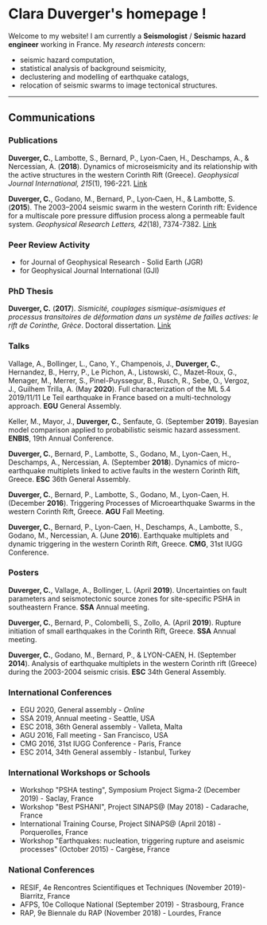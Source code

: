 # Clara Duverger's homepage !

Welcome to my website! I am currently a **Seismologist** / **Seismic hazard engineer** working in France.
My *research interests* concern:

- seismic hazard computation,
- statistical analysis of background seismicity,
- declustering and modelling of earthquake catalogs,
- relocation of seismic swarms to image tectonical structures.

---

## Communications

### Publications

**Duverger, C.**, Lambotte, S., Bernard, P., Lyon-Caen, H., Deschamps, A., & Nercessian, A. (**2018**). Dynamics of microseismicity and its relationship with the active structures in the western Corinth Rift (Greece). *Geophysical Journal International, 215*(1), 196-221. [Link](https://academic.oup.com/gji/article-abstract/215/1/196/5046732)

**Duverger, C.**, Godano, M., Bernard, P., Lyon‐Caen, H., & Lambotte, S. (**2015**). The 2003–2004 seismic swarm in the western Corinth rift: Evidence for a multiscale pore pressure diffusion process along a permeable fault system. *Geophysical Research Letters, 42*(18), 7374-7382. [Link](https://agupubs.onlinelibrary.wiley.com/doi/full/10.1002/2015GL065298)


### Peer Review Activity
- for Journal of Geophysical Research - Solid Earth (JGR)
- for Geophysical Journal International (GJI)

### PhD Thesis

**Duverger, C.** (**2017**). *Sismicité, couplages sismique-asismiques et processus transitoires de déformation dans un système de failles actives: le rift de Corinthe, Grèce*. Doctoral dissertation. [Link](https://hal.inria.fr/tel-02151611/)


### Talks

Vallage, A., Bollinger, L., Cano, Y., Champenois, J., **Duverger, C.**, Hernandez, B., Herry, P., Le Pichon, A., Listowski, C., Mazet-Roux, G., Menager, M., Merrer, S., Pinel-Puyssegur, B., Rusch, R., Sebe, O., Vergoz, J., Guilhem Trilla, A. (May **2020**). Full characterization of the ML 5.4 2019/11/11 Le Teil earthquake in France based on a multi-technology approach. **EGU** General Assembly.

Keller, M., Mayor, J., **Duverger, C.**, Senfaute, G. (September **2019**). Bayesian model comparison applied to probabilistic seismic hazard assessment. **ENBIS**, 19th Annual Conference.

**Duverger, C.**, Bernard, P., Lambotte, S., Godano, M., Lyon-Caen, H., Deschamps, A., Nercessian, A. (September **2018**). Dynamics of micro-earthquake multiplets linked to active faults in the western Corinth Rift, Greece. **ESC** 36th General Assembly.

**Duverger, C.**, Bernard, P., Lambotte, S., Godano, M., Lyon-Caen, H. (December **2016**). Triggering Processes of Microearthquake Swarms in the western Corinth Rift, Greece. **AGU** Fall Meeting.

**Duverger, C.**, Bernard, P., Lyon-Caen, H., Deschamps, A., Lambotte, S., Godano, M., Nercessian, A. (June **2016**). Earthquake multiplets and dynamic triggering in the western Corinth Rift, Greece. **CMG**, 31st IUGG Conference.

### Posters

**Duverger, C.**, Vallage, A., Bollinger, L. (April **2019**). Uncertainties on fault parameters and seismotectonic source zones for site-specific PSHA in southeastern France. **SSA** Annual meeting.

**Duverger, C.**, Bernard, P., Colombelli, S., Zollo, A. (April **2019**). Rupture initiation of small earthquakes in the Corinth Rift, Greece. **SSA** Annual meeting.

**Duverger, C.**, Godano, M., Bernard, P., & LYON-CAEN, H. (September **2014**). Analysis of earthquake multiplets in the western Corinth rift (Greece) during the 2003-2004 seismic crisis. **ESC** 34th General Assembly.

### International Conferences

- EGU 2020, General assembly - *Online*
- SSA 2019, Annual meeting - Seattle, USA
- ESC 2018, 36th General assembly - Valleta, Malta
- AGU 2016, Fall meeting - San Francisco, USA
- CMG 2016, 31st IUGG Conference - Paris, France
- ESC 2014, 34th General assembly - Istanbul, Turkey

### International Workshops or Schools

- Workshop "PSHA testing", Symposium Project Sigma-2 (December 2019) - Saclay, France
- Workshop "Best PSHANI", Project SINAPS@ (May 2018) - Cadarache, France
- International Training Course, Project SINAPS@ (April 2018) - Porquerolles, France
- Workshop "Earthquakes: nucleation, triggering rupture and aseismic processes" (October 2015) - Cargèse, France

### National Conferences

- RESIF, 4e Rencontres Scientifiques et Techniques (November 2019)- Biarritz, France
- AFPS, 10e Colloque National (September 2019) - Strasbourg, France
- RAP, 9e Biennale du RAP (November 2018) - Lourdes, France
